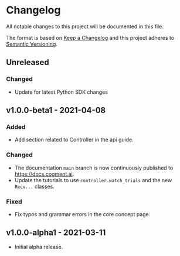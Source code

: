 # Changelog

All notable changes to this project will be documented in this file.

The format is based on [Keep a Changelog](http://keepachangelog.com/en/1.0.0/)
and this project adheres to [Semantic Versioning](http://semver.org/spec/v2.0.0.html).

## Unreleased

### Changed

- Update for latest Python SDK changes

## v1.0.0-beta1 - 2021-04-08

### Added

- Add section related to Controller in the api guide.

### Changed

- The documentation `main` branch is now continuously published to https://docs.cogment.ai.
- Update the tutorials to use `controller.watch_trials` and the new `Recv...` classes.

### Fixed

- Fix typos and grammar errors in the core concept page.

## v1.0.0-alpha1 - 2021-03-11

- Initial alpha release.
